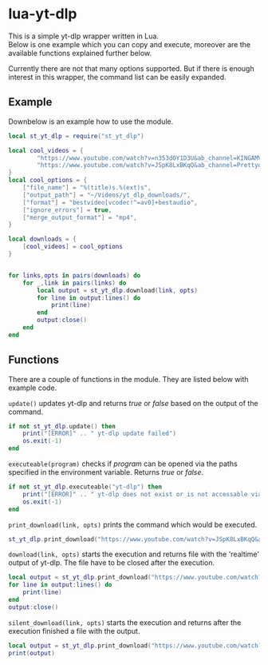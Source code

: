 # lua-yt-dlp

This is a simple yt-dlp wrapper written in Lua.  
Below is one example which you can copy and execute, moreover are the available functions explained further below.

Currently there are not that many options supported. But if there is enough interest in this wrapper, the command list can be easily expanded.

## Example
Downbelow is an example how to use the module.
```lua
local st_yt_dlp = require("st_yt_dlp")

local cool_videos = {
        "https://www.youtube.com/watch?v=n353dOY1D3U&ab_channel=KINGAMV%27s%E5%A4%A2",
        "https://www.youtube.com/watch?v=JSpK8LxBKqQ&ab_channel=Prettyok",
}
local cool_options = {
    ["file_name"] = "%(title)s.%(ext)s",
    ["output_path"] = "~/Videos/yt_dlp_downloads/",
    ["format"] = "bestvideo[vcodec!^=av0]+bestaudio",
    ["ignore_errors"] = true,
    ["merge_output_format"] = "mp4",
}

local downloads = {
    [cool_videos] = cool_options
}


for links,opts in pairs(downloads) do
    for _,link in pairs(links) do
        local output = st_yt_dlp.download(link, opts)
        for line in output:lines() do
            print(line)
        end
        output:close()
    end
end

```

## Functions
There are a couple of functions in the module. They are listed below with example code.

`update()` updates yt-dlp and returns *true* or *false* based on the output of the command.
```lua
if not st_yt_dlp.update() then
    print("[ERROR]" .. " yt-dlp update failed")
    os.exit(-1)
end
```

`executeable(program)` checks if *program* can be opened via the paths specified in the environment variable. Returns *true* or *false*.
```lua
if not st_yt_dlp.executeable("yt-dlp") then
    print("[ERROR]" .. " yt-dlp does not exist or is not accessable via the PATH variable")
    os.exit(-1)
end
```

`print_download(link, opts)` prints the command which would be executed.
```lua
st_yt_dlp.print_download("https://www.youtube.com/watch?v=JSpK8LxBKqQ&ab_channel=Prettyok", cool_options)
```

`download(link, opts)` starts the execution and returns file with the 'realtime' output of yt-dlp. The file have to be closed after the execution.
```lua
local output = st_yt_dlp.print_download("https://www.youtube.com/watch?v=JSpK8LxBKqQ&ab_channel=Prettyok", cool_options)
for line in output:lines() do
    print(line)
end
output:close()
```

`silent_download(link, opts)` starts the execution and returns after the execution finished a file with the output.
```lua
local output = st_yt_dlp.print_download("https://www.youtube.com/watch?v=JSpK8LxBKqQ&ab_channel=Prettyok", cool_options)
print(output)
```
